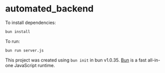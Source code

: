 # automated_backend

To install dependencies:

```bash
bun install
```

To run:

```bash
bun run server.js
```

This project was created using `bun init` in bun v1.0.35. [Bun](https://bun.sh) is a fast all-in-one JavaScript runtime.
